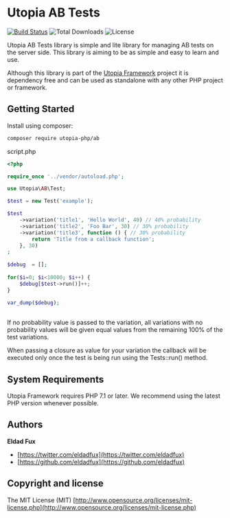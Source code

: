 # Utopia AB Tests

[![Build Status](https://travis-ci.org/utopia-php/ab.svg?branch=master)](https://travis-ci.org/utopia-php/ab)
![Total Downloads](https://img.shields.io/packagist/dt/utopia-php/ab.svg)
![License](https://img.shields.io/github/license/utopia-php/ab.svg)

Utopia AB Tests library is simple and lite library for managing AB tests on the server side. This library is aiming to be as simple and easy to learn and use.

Although this library is part of the [Utopia Framework](https://github.com/utopia-php/framework) project it is dependency free and can be used as standalone with any other PHP project or framework.

## Getting Started

Install using composer:
```bash
composer require utopia-php/ab
```

script.php
```php
<?php

require_once '../vendor/autoload.php';

use Utopia\AB\Test;

$test = new Test('example');

$test
    ->variation('title1', 'Hello World', 40) // 40% probability
    ->variation('title2', 'Foo Bar', 30) // 30% probability
    ->variation('title3', function () { // 30% probability
        return 'Title from a callback function';
    }, 30)
;
    
$debug  = [];
    
for($i=0; $i<10000; $i++) {
    $debug[$test->run()]++;
}
    
var_dump($debug);
    
```

If no probability value is passed to the variation, all variations with no probability values will be given equal values from the remaining 100% of the test variations.

When passing a closure as value for your variation the callback will be executed only once the test is being run using the Tests::run() method.

## System Requirements

Utopia Framework requires PHP 7.1 or later. We recommend using the latest PHP version whenever possible.

## Authors

**Eldad Fux**

+ [https://twitter.com/eldadfux](https://twitter.com/eldadfux)
+ [https://github.com/eldadfux](https://github.com/eldadfux)

## Copyright and license

The MIT License (MIT) [http://www.opensource.org/licenses/mit-license.php](http://www.opensource.org/licenses/mit-license.php)